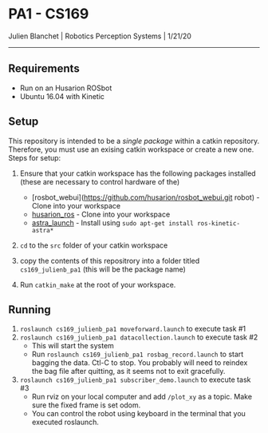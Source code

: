 # PA1 - CS169
Julien Blanchet | Robotics Perception Systems | 1/21/20

<hr>

## Requirements
* Run on an Husarion ROSbot
* Ubuntu 16.04 with Kinetic

## Setup

This repository is intended to be a *single package* within a catkin repository. Therefore, you must use an exising catkin workspace or create a new one. Steps for setup:

1. Ensure that your catkin workspace has the following packages installed (these are necessary to control hardware of the)
    * [rosbot_webui](https://github.com/husarion/rosbot_webui.git robot) - Clone into your workspace
    * [husarion_ros](https://github.com/husarion/husarion_ros.git) - Clone into your workspace
    * [astra_launch](https://github.com/orbbec/ros_astra_launch) - Install using `sudo apt-get install ros-kinetic-astra*`

    
1. `cd` to the `src` folder of your catkin workspace
1. copy the contents of this repositrory into a folder titled `cs169_julienb_pa1` (this will be the package name)
1. Run `catkin_make` at the root of your workspace.

## Running
1. `roslaunch cs169_julienb_pa1 moveforward.launch` to execute task #1
1. `roslaunch cs169_julienb_pa1 datacollection.launch` to execute task #2
    * This will start the system
    * Run `roslaunch cs169_julienb_pa1 rosbag_record.launch` to start bagging the data. Ctl-C to stop. You probably will need to reindex the bag file after quitting, as it seems not to exit gracefully.
1. `roslaunch cs169_julienb_pa1 subscriber_demo.launch` to execute task #3 
    * Run rviz on your local computer and add `/plot_xy` as a topic. Make sure the fixed frame is set odom. 
    * You can control the robot using keyboard in the terminal that you executed roslaunch.

